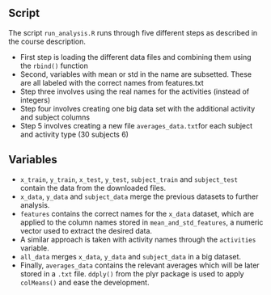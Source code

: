 ## Script
The script `run_analysis.R` runs through five different steps as described in the course description.
* First step is loading the different data files and combining them using the `rbind()` function
* Second, variables with mean or std in the name are subsetted. These are all labeled with the correct names from features.txt
* Step three involves using the real names for the activities (instead of integers)
* Step four involves creating one big data set with the additional activity and subject columns
* Step 5 involves creating a new file `averages_data.txt`for each subject and activity type (30 subjects 6)

## Variables
* `x_train`, `y_train`, `x_test`, `y_test`, `subject_train` and `subject_test` contain the data from the downloaded files.
* `x_data`, `y_data` and `subject_data` merge the previous datasets to further analysis.
* `features` contains the correct names for the `x_data` dataset, which are applied to the column names stored in `mean_and_std_features`, a numeric vector used to extract the desired data.
* A similar approach is taken with activity names through the `activities` variable.
* `all_data` merges `x_data`, `y_data` and `subject_data` in a big dataset.
* Finally, `averages_data` contains the relevant averages which will be later stored in a `.txt` file. `ddply()` from the plyr package is used to apply `colMeans()` and ease the development.
